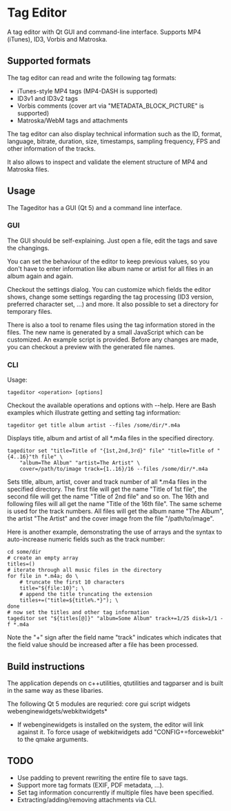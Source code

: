 # Tag Editor
A tag editor with Qt GUI and command-line interface. Supports MP4 (iTunes), ID3, Vorbis and Matroska.

## Supported formats
The tag editor can read and write the following tag formats:
- iTunes-style MP4 tags (MP4-DASH is supported)
- ID3v1 and ID3v2 tags
- Vorbis comments (cover art via "METADATA_BLOCK_PICTURE" is supported)
- Matroska/WebM tags and attachments

The tag editor can also display technical information such as the ID, format, language, bitrate,
duration, size, timestamps, sampling frequency, FPS and other information of the tracks.

It also allows to inspect and validate the element structure of MP4 and Matroska files.

## Usage
The Tageditor has a GUI (Qt 5) and a command line interface.

### GUI
The GUI should be self-explaining. Just open a file, edit the tags and save the changings.

You can set the behaviour of the editor to keep previous values, so you don't have to enter
information like album name or artist for all files in an album again and again.

Checkout the settings dialog. You can customize which fields the editor shows,
change some settings regarding the tag processing (ID3 version, preferred character set, ...)
and more. It also possible to set a directory for temporary files.

There is also a tool to rename files using the tag information stored in the files. The new name is generated
by a small JavaScript which can be customized. An example script is provided. Before any changes are made,
you can checkout a preview with the generated file names.

### CLI
Usage:
```
tageditor <operation> [options]
```

Checkout the available operations and options with --help.
Here are Bash examples which illustrate getting and setting tag information:

```
tageditor get title album artist --files /some/dir/*.m4a
```
Displays title, album and artist of all *.m4a files in the specified directory.

```
tageditor set "title=Title of "{1st,2nd,3rd}" file" "title=Title of "{4..16}"th file" \
    "album=The Album" "artist=The Artist" \
    cover=/path/to/image track={1..16}/16 --files /some/dir/*.m4a
```
Sets title, album, artist, cover and track number of all *.m4a files in the specified directory.
The first file will get the name "Title of 1st file", the second file will get the name "Title of 2nd file" and so on.
The 16th and following files will all get the name "Title of the 16th file". The same scheme is used for the track numbers.
All files will get the album name "The Album", the artist "The Artist" and the cover image from the file "/path/to/image".

Here is another example, demonstrating the use of arrays and the syntax to auto-increase numeric fields such as the track number:
```
cd some/dir
# create an empty array
titles=()
# iterate through all music files in the directory
for file in *.m4a; do \
    # truncate the first 10 characters
    title="${file:10}"; \
    # append the title truncating the extension
    titles+=("title=${title%.*}"); \
done
# now set the titles and other tag information
tageditor set "${titles[@]}" "album=Some Album" track+=1/25 disk=1/1 -f *.m4a
```
Note the "+" sign after the field name "track" indicates which indicates that the field value should be increased after
a file has been processed.

## Build instructions
The application depends on c++utilities, qtutilities and tagparser and is built in the same way as these libaries.

The following Qt 5 modules are requried: core gui script widgets webenginewidgets/webkitwidgets*

* If webenginewidgets is installed on the system, the editor will link against it. To force usage of webkitwidgets
add "CONFIG+=forcewebkit" to the qmake arguments.

## TODO
- Use padding to prevent rewriting the entire file to save tags.
- Support more tag formats (EXIF, PDF metadata, ...).
- Set tag information concurrently if multiple files have been specified.
- Extracting/adding/removing attachments via CLI.
